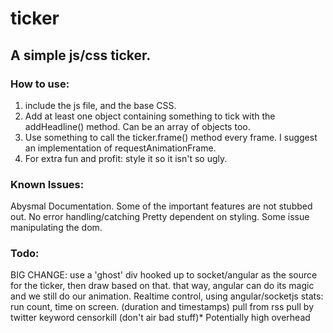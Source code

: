 # ticker #

## A simple js/css ticker. ##

### How to use: ###
1.  include the js file, and the base CSS.
2.  Add at least one object containing something to tick with the addHeadline() method. Can be an array of objects too.
3.  Use something to call the ticker.frame() method every frame. I suggest an implementation of requestAnimationFrame.
4.  For extra fun and profit: style it so it isn't so ugly.
 
### Known Issues: ###
Abysmal Documentation.
Some of the important features are not stubbed out.
No error handling/catching
Pretty dependent on styling.
Some issue manipulating the dom.

### Todo: ###
BIG CHANGE: use a 'ghost' div hooked up to socket/angular as the source for the ticker, then draw based on that. that way, angular can do its magic and we still do our animation.
Realtime control, using angular/socketjs
stats: run count, time on screen. (duration and timestamps)
pull from rss
pull by twitter keyword
censorkill (don't air bad stuff)* Potentially high overhead
